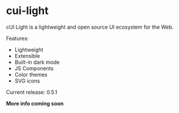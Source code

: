 # cui-light

cUI Light is a lightweight and open source UI ecosystem for the Web.

Features:

-   Lightweight
-   Extensible
-   Built-in dark mode
-   JS Components
-   Color themes
-   SVG icons

Current release: 0.5.1

**More info coming soon**
